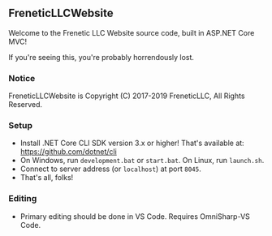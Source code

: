 FreneticLLCWebsite
------------------

Welcome to the Frenetic LLC Website source code, built in ASP.NET Core MVC!

If you're seeing this, you're probably horrendously lost.

### Notice

FreneticLLCWebsite is Copyright (C) 2017-2019 FreneticLLC, All Rights Reserved.

### Setup

- Install .NET Core CLI SDK version 3.x or higher! That's available at: https://github.com/dotnet/cli
- On Windows, run `development.bat` or `start.bat`. On Linux, run `launch.sh`.
- Connect to server address (or `localhost`) at port `8045`.
- That's all, folks!

### Editing

- Primary editing should be done in VS Code. Requires OmniSharp-VS Code.
